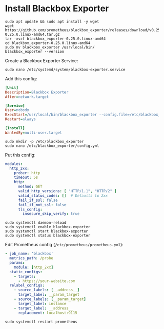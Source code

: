 # Install Blackbox Exporter

```shell
sudo apt update && sudo apt install -y wget
wget https://github.com/prometheus/blackbox_exporter/releases/download/v0.25.0/blackbox_exporter-0.25.0.linux-amd64.tar.gz
tar -xvzf blackbox_exporter-0.25.0.linux-amd64
cd blackbox_exporter-0.25.0.linux-amd64
sudo mv blackbox_exporter /usr/local/bin/
blackbox_exporter --version
```

Create a Blackbox Exporter Service:

```shell
sudo nano /etc/systemd/system/blackbox-exporter.service
```

Add this config:

```ini
[Unit]
Description=Blackbox Exporter
After=network.target

[Service]
User=nobody
ExecStart=/usr/local/bin/blackbox_exporter --config.file=/etc/blackbox_exporter/config.yml
Restart=always

[Install]
WantedBy=multi-user.target
```

```shell
sudo mkdir -p /etc/blackbox_exporter
sudo nano /etc/blackbox_exporter/config.yml
```

Put this config:

```yaml
modules:
  http_2xx:
    prober: http
    timeout: 5s
    http:
      method: GET
      valid_http_versions: [ "HTTP/1.1", "HTTP/2" ]
      valid_status_codes: []  # Defaults to 2xx
      fail_if_ssl: false
      fail_if_not_ssl: false
      tls_config:
        insecure_skip_verify: true
```

```shell
sudo systemctl daemon-reload
sudo systemctl enable blackbox-exporter
sudo systemctl start blackbox-exporter
sudo systemctl status blackbox-exporter
```

Edit Prometheus config (`/etc/prometheus/prometheus.yml`):

```yaml
- job_name: 'blackbox'
  metrics_path: /probe
  params:
    module: [http_2xx]
  static_configs:
    - targets:
      - https://your-website.com
  relabel_configs:
    - source_labels: [__address__]
      target_label: __param_target
    - source_labels: [__param_target]
      target_label: instance
    - target_label: __address__
      replacement: localhost:9115
```

```shell
sudo systemctl restart prometheus
```
